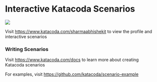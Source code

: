 # Interactive Katacoda Scenarios

[![](http://shields.katacoda.com/katacoda/sharmaabhishekit/count.svg)](https://www.katacoda.com/sharmaabhishekit "Get your profile on Katacoda.com")

Visit https://www.katacoda.com/sharmaabhishekit to view the profile and interactive scenarios

### Writing Scenarios
Visit https://www.katacoda.com/docs to learn more about creating Katacoda scenarios

For examples, visit https://github.com/katacoda/scenario-example
